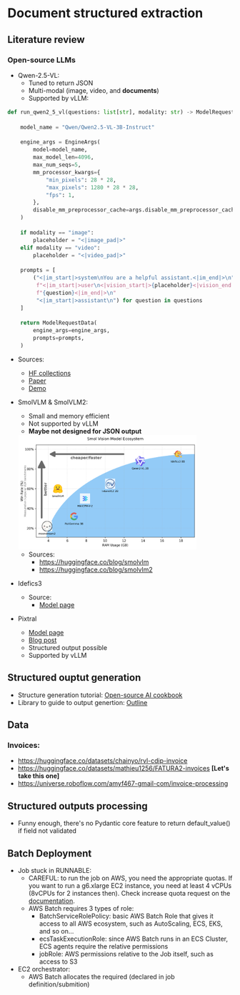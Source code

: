 # Document structured extraction

## Literature review

### Open-source LLMs

* Qwen-2.5-VL:
  * Tuned to return JSON
  * Multi-modal (image, video, and **documents**)
  * Supported by vLLM:
  
```python
def run_qwen2_5_vl(questions: list[str], modality: str) -> ModelRequestData:

    model_name = "Qwen/Qwen2.5-VL-3B-Instruct"

    engine_args = EngineArgs(
        model=model_name,
        max_model_len=4096,
        max_num_seqs=5,
        mm_processor_kwargs={
            "min_pixels": 28 * 28,
            "max_pixels": 1280 * 28 * 28,
            "fps": 1,
        },
        disable_mm_preprocessor_cache=args.disable_mm_preprocessor_cache,
    )

    if modality == "image":
        placeholder = "<|image_pad|>"
    elif modality == "video":
        placeholder = "<|video_pad|>"

    prompts = [
        ("<|im_start|>system\nYou are a helpful assistant.<|im_end|>\n"
         f"<|im_start|>user\n<|vision_start|>{placeholder}<|vision_end|>"
         f"{question}<|im_end|>\n"
         "<|im_start|>assistant\n") for question in questions
    ]

    return ModelRequestData(
        engine_args=engine_args,
        prompts=prompts,
    )
```

  * Sources:
    * [HF collections](https://huggingface.co/collections/Qwen/qwen25-vl-6795ffac22b334a837c0f9a5)
    * [Paper](https://arxiv.org/pdf/2502.13923)
    * [Demo](https://huggingface.co/spaces/Qwen/Qwen2.5-VL-72B-Instruct)
  
* SmolVLM & SmolVLM2:
  * Small and memory efficient
  * Not supported by vLLM
  * **Maybe not designed for JSON output**
  
  <img src="assets/smolvlm.png" width=400 />

  * Sources:
    * https://huggingface.co/blog/smolvlm
    * https://huggingface.co/blog/smolvlm2

* Idefics3
  * Source:
    * [Model page](https://huggingface.co/HuggingFaceM4/Idefics3-8B-Llama3)

* Pixtral
  * [Model page](https://huggingface.co/mistralai/Pixtral-12B-2409)
  * [Blog post](https://mistral.ai/news/pixtral-12b)
  * Structured output possible
  * Supported by vLLM


## Structured ouptut generation

* Structure generation tutorial: [Open-source AI cookbook](https://huggingface.co/learn/cookbook/en/structured_generation_vision_language_models) 
* Library to guide to output genertion: [Outline](https://huggingface.co/learn/cookbook/en/structured_generation_vision_language_models)

## Data

### Invoices:

* https://huggingface.co/datasets/chainyo/rvl-cdip-invoice 
* https://huggingface.co/datasets/mathieu1256/FATURA2-invoices **[Let's take this one]**
* https://universe.roboflow.com/amyf467-gmail-com/invoice-processing


## Structured outputs processing

* Funny enough, there's no Pydantic core feature to return default_value() if field not validated

## Batch Deployment

* Job stuck in RUNNABLE:
  * CAREFUL: to run the job on AWS, you need the appropriate quotas. If you want to run a g6.xlarge EC2 instance, you need at least 4 vCPUs (8vCPUs for 2 instances then). Check increase quota request on the [documentation](https://docs.aws.amazon.com/ec2/latest/instancetypes/ec2-instance-quotas.html#on-demand-instance-quotas).
  * AWS Batch requires 3 types of role:
    * BatchServiceRolePolicy: basic AWS Batch Role that gives it access to all AWS ecosystem, such as AutoScaling, ECS, EKS, and so on...
    * ecsTaskExecutionRole: since AWS Batch runs in an ECS Cluster, ECS agents require the relative permissions
    * jobRole: AWS permissions relative to the Job itself, such as access to S3
* EC2 orchestrator:
  * AWS Batch allocates the required (declared in job definition/submition) 